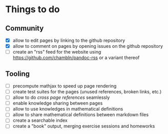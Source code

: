 # Things to do

## Community

- [x] allow to edit pages by linking to the github repository
- [x] allow to comment on pages by opening issues on the github repository
- [ ] create an "rss" feed for the website using <https://github.com/chambln/pandoc-rss>
      or a variant thereof

## Tooling

- [ ] precompute mathjax to speed up page rendering
- [ ] create test suites for the pages (unused references, broken links, etc.)
- [ ] allow to do *cross page references* seamlessly 
- [ ] enable knowledge sharing between pages
- [ ] allow to use knowledges in mathematical definitions
- [ ] allow to share mathematical definitions between markdown files
- [ ] create a searchable index
- [ ] create a "book" output, merging exercise sessions and homeworks
